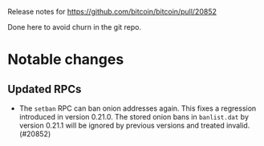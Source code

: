 Release notes for https://github.com/bitcoin/bitcoin/pull/20852

Done here to avoid churn in the git repo.

Notable changes
===============

Updated RPCs
------------

* The `setban` RPC can ban onion addresses again. This fixes a regression introduced in version 0.21.0. The stored onion bans in `banlist.dat` by version 0.21.1 will be ignored by previous versions and treated invalid. (#20852)